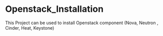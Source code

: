 # Openstack_Installation
This Project can be used to install Openstack component (Nova, Neutron , Cinder, Heat, Keystone)
